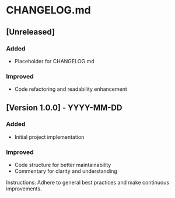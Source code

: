 # CHANGELOG.md

## [Unreleased]

### Added
- Placeholder for CHANGELOG.md

### Improved
- Code refactoring and readability enhancement

## [Version 1.0.0] - YYYY-MM-DD

### Added
- Initial project implementation

### Improved
- Code structure for better maintainability
- Commentary for clarity and understanding

Instructions: Adhere to general best practices and make continuous improvements.